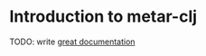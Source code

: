 # Introduction to metar-clj

TODO: write [great documentation](http://jacobian.org/writing/great-documentation/what-to-write/)
